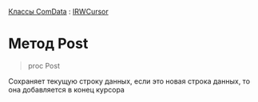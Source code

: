 ﻿---
Keywords: Post
Link: .IRWCursor.@Post
---

[Классы ComData](topic:.Custom.ComData.Default) : [IRWCursor](Default)

# Метод Post

> proc Post

Сохраняет текущую строку данных, если это новая строка данных, то она добавляется в конец курсора
